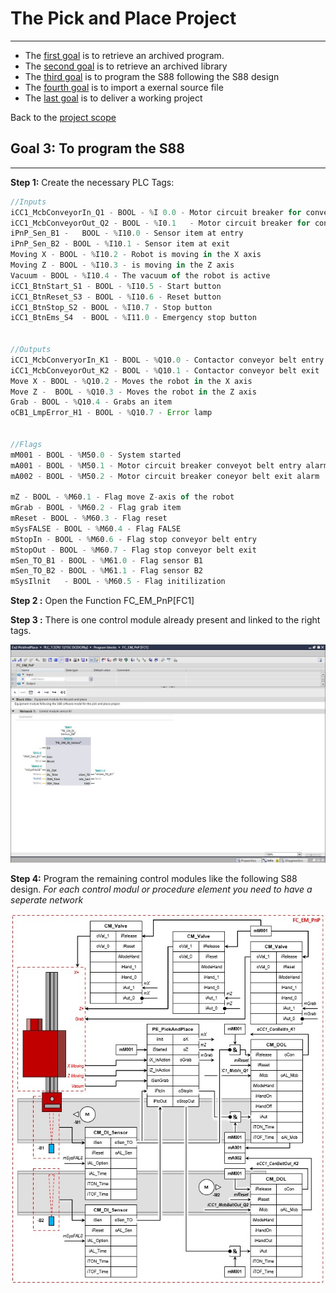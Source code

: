# The Pick and Place Project
_____________________________________
-   The [first goal](../Ex02/Subchapter04_01.md) is to retrieve an archived program.
-   The [second goal](../Ex02/Subchapter04_02.md) is to retrieve an archived library
-   The [third goal](../Ex02/Subchapter04_03.md) is to program the S88 following the S88 design
-   The [fourth goal](../Ex02/Subchapter04_04.md) is to import a exernal source file
-   The [last goal](../Ex02/Subchapter04_04.md) is to deliver a working project

Back to the [project scope](../Ex02/Subchapter04.md)

## Goal 3: To program the S88
_____________________________________

**Step 1:** Create the necessary PLC Tags:
```javascript
//Inputs
iCC1_McbConveyorIn_Q1 - BOOL - %I 0.0 - Motor circuit breaker for conveyor belt entry
iCC1_McbConveyorOut_Q2 - BOOL -	%I0.1	- Motor circuit breaker for conveyor belt exit
iPnP_Sen_B1 -	BOOL - %I10.0 - Sensor item at entry
iPnP_Sen_B2 - BOOL - %I10.1 - Sensor item at exit
Moving X - BOOL - %I10.2 - Robot is moving in the X axis
Moving Z - BOOL - %I10.3 - is moving in the Z axis
Vacuum - BOOL -	%I10.4 - The vacuum of the robot is active
iCC1_BtnStart_S1 - BOOL	- %I10.5 - Start button
iCC1_BtnReset_S3 - BOOL	- %I10.6 - Reset button
iCC1_BtnStop_S2	- BOOL - %I10.7	- Stop button
iCC1_BtnEms_S4	- BOOL - %I11.0	- Emergency stop button


//Outputs
iCC1_McbConveryorIn_K1 - BOOL - %Q10.0 - Contactor conveyor belt entry
iCC1_McbConveyorOut_K2 - BOOL - %Q10.1 - Contactor conveyor belt exit
Move X - BOOL - %Q10.2 - Moves the robot in the X axis
Move Z -  BOOL - %Q10.3 - Moves the robot in the Z axis
Grab - BOOL - %Q10.4 - Grabs an item
oCB1_LmpError_H1 - BOOL - %Q10.7 - Error lamp


//Flags
mM001 - BOOL - %M50.0 - System started
mA001 - BOOL - %M50.1 - Motor circuit breaker conveyot belt entry alarm
mA002 - BOOL - %M50.2 - Motor circuit breaker coneyor belt exit alarm

mZ - BOOL - %M60.1 - Flag move Z-axis of the robot
mGrab - BOOL - %M60.2 - Flag grab item
mReset - BOOL - %M60.3 - Flag reset
mSysFALSE - BOOL - %M60.4 - Flag FALSE
mStopIn	- BOOL - %M60.6 - Flag stop conveyor belt entry
mStopOut - BOOL - %M60.7 - Flag stop conveyor belt exit
mSen_TO_B1 - BOOL - %M61.0 - Flag sensor B1
mSen_TO_B2 - BOOL - %M61.1 - Flag sensor B2
mSysIlnit	- BOOL - %M60.5 - Flag initilization

```

**Step 2 :** Open the Function FC_EM_PnP[FC1]

**Step 3 :** There is one control module already present and linked to the right tags. <p>

![Control module DI Sensor](../Ex02/Images/DI_Sensor.jpg)

**Step 4:** Program the remaining control modules like the following S88 design. *For each control modul or procedure element you need to have a seperate network* <p>

![S88 Pick and Place](../Ex02/Images/S88PnP.jpg "S88 Pick and Place")

